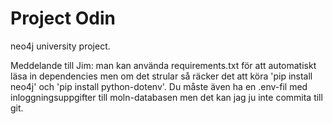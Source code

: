 # Project Odin

neo4j university project.

Meddelande till Jim: man kan använda requirements.txt för att automatiskt läsa in dependencies men om det strular så räcker det att köra 'pip install neo4j' och 'pip install python-dotenv'. Du måste även ha en .env-fil med inloggningsuppgifter till moln-databasen men det kan jag ju inte commita till git.




